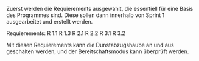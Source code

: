 Zuerst werden die Requierements ausgewählt, die essentiell für eine Basis des Programmes sind. Diese sollen dann innerhalb von Sprint 1 ausgearbeitet und erstellt werden. 

Requierements:
R 1.1
R 1.3
R 2.1
R 2.2
R 3.1
R 3.2

Mit diesen Requierements kann die Dunstabzugshaube an und aus geschalten werden, und der Bereitschaftsmodus kann überprüft werden.
